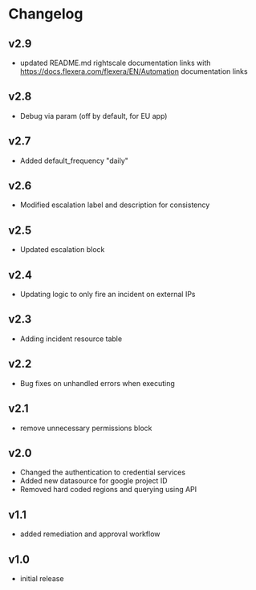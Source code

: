 # Changelog

## v2.9

- updated README.md rightscale documentation links with https://docs.flexera.com/flexera/EN/Automation documentation links

## v2.8

- Debug via param (off by default, for EU app)

## v2.7

- Added default_frequency "daily"

## v2.6

- Modified escalation label and description for consistency

## v2.5

- Updated escalation block

## v2.4

- Updating logic to only fire an incident on external IPs

## v2.3

- Adding incident resource table

## v2.2

- Bug fixes on unhandled errors when executing

## v2.1

- remove unnecessary permissions block

## v2.0

- Changed the authentication to credential services
- Added new datasource for google project ID
- Removed hard coded regions and querying using API

## v1.1

- added remediation and approval workflow

## v1.0

- initial release
